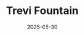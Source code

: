 ---
title: "Trevi Fountain"
excerpt: "Where alabaster gods melt in crystalline grace"
gallery_name: "rome/trevi-fountain"
date: 2025-05-30
tags:
  - 🏞️QSD's Favourite
header:
  overlay_image: cover/rome/trevi-fountain-3v1.jpg
---